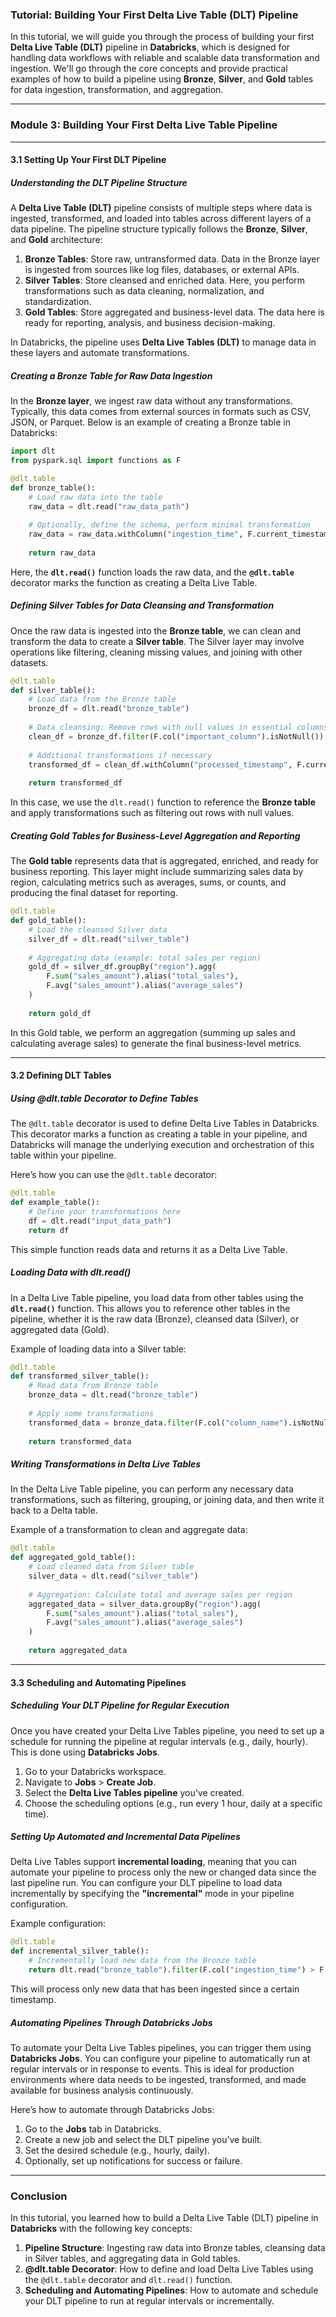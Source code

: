 ### **Tutorial: Building Your First Delta Live Table (DLT) Pipeline**

In this tutorial, we will guide you through the process of building your first **Delta Live Table (DLT)** pipeline in **Databricks**, which is designed for handling data workflows with reliable and scalable data transformation and ingestion. We'll go through the core concepts and provide practical examples of how to build a pipeline using **Bronze**, **Silver**, and **Gold** tables for data ingestion, transformation, and aggregation.

---

### **Module 3: Building Your First Delta Live Table Pipeline**

---

#### **3.1 Setting Up Your First DLT Pipeline**

##### **Understanding the DLT Pipeline Structure**

A **Delta Live Table (DLT)** pipeline consists of multiple steps where data is ingested, transformed, and loaded into tables across different layers of a data pipeline. The pipeline structure typically follows the **Bronze**, **Silver**, and **Gold** architecture:

1. **Bronze Tables**: Store raw, untransformed data. Data in the Bronze layer is ingested from sources like log files, databases, or external APIs.
2. **Silver Tables**: Store cleansed and enriched data. Here, you perform transformations such as data cleaning, normalization, and standardization.
3. **Gold Tables**: Store aggregated and business-level data. The data here is ready for reporting, analysis, and business decision-making.

In Databricks, the pipeline uses **Delta Live Tables (DLT)** to manage data in these layers and automate transformations.

##### **Creating a Bronze Table for Raw Data Ingestion**

In the **Bronze layer**, we ingest raw data without any transformations. Typically, this data comes from external sources in formats such as CSV, JSON, or Parquet. Below is an example of creating a Bronze table in Databricks:

```python
import dlt
from pyspark.sql import functions as F

@dlt.table
def bronze_table():
    # Load raw data into the table
    raw_data = dlt.read("raw_data_path")
    
    # Optionally, define the schema, perform minimal transformation
    raw_data = raw_data.withColumn("ingestion_time", F.current_timestamp())
    
    return raw_data
```

Here, the **`dlt.read()`** function loads the raw data, and the **`@dlt.table`** decorator marks the function as creating a Delta Live Table.

##### **Defining Silver Tables for Data Cleansing and Transformation**

Once the raw data is ingested into the **Bronze table**, we can clean and transform the data to create a **Silver table**. The Silver layer may involve operations like filtering, cleaning missing values, and joining with other datasets.

```python
@dlt.table
def silver_table():
    # Load data from the Bronze table
    bronze_df = dlt.read("bronze_table")
    
    # Data cleansing: Remove rows with null values in essential columns
    clean_df = bronze_df.filter(F.col("important_column").isNotNull())
    
    # Additional transformations if necessary
    transformed_df = clean_df.withColumn("processed_timestamp", F.current_timestamp())
    
    return transformed_df
```

In this case, we use the `dlt.read()` function to reference the **Bronze table** and apply transformations such as filtering out rows with null values.

##### **Creating Gold Tables for Business-Level Aggregation and Reporting**

The **Gold table** represents data that is aggregated, enriched, and ready for business reporting. This layer might include summarizing sales data by region, calculating metrics such as averages, sums, or counts, and producing the final dataset for reporting.

```python
@dlt.table
def gold_table():
    # Load the cleansed Silver data
    silver_df = dlt.read("silver_table")
    
    # Aggregating data (example: total sales per region)
    gold_df = silver_df.groupBy("region").agg(
        F.sum("sales_amount").alias("total_sales"),
        F.avg("sales_amount").alias("average_sales")
    )
    
    return gold_df
```

In this Gold table, we perform an aggregation (summing up sales and calculating average sales) to generate the final business-level metrics.

---

#### **3.2 Defining DLT Tables**

##### **Using @dlt.table Decorator to Define Tables**

The `@dlt.table` decorator is used to define Delta Live Tables in Databricks. This decorator marks a function as creating a table in your pipeline, and Databricks will manage the underlying execution and orchestration of this table within your pipeline.

Here’s how you can use the `@dlt.table` decorator:

```python
@dlt.table
def example_table():
    # Define your transformations here
    df = dlt.read("input_data_path")
    return df
```

This simple function reads data and returns it as a Delta Live Table.

##### **Loading Data with dlt.read()**

In a Delta Live Table pipeline, you load data from other tables using the **`dlt.read()`** function. This allows you to reference other tables in the pipeline, whether it is the raw data (Bronze), cleansed data (Silver), or aggregated data (Gold).

Example of loading data into a Silver table:

```python
@dlt.table
def transformed_silver_table():
    # Read data from Bronze table
    bronze_data = dlt.read("bronze_table")
    
    # Apply some transformations
    transformed_data = bronze_data.filter(F.col("column_name").isNotNull())
    
    return transformed_data
```

##### **Writing Transformations in Delta Live Tables**

In the Delta Live Table pipeline, you can perform any necessary data transformations, such as filtering, grouping, or joining data, and then write it back to a Delta table.

Example of a transformation to clean and aggregate data:

```python
@dlt.table
def aggregated_gold_table():
    # Load cleaned data from Silver table
    silver_data = dlt.read("silver_table")
    
    # Aggregation: Calculate total and average sales per region
    aggregated_data = silver_data.groupBy("region").agg(
        F.sum("sales_amount").alias("total_sales"),
        F.avg("sales_amount").alias("average_sales")
    )
    
    return aggregated_data
```

---

#### **3.3 Scheduling and Automating Pipelines**

##### **Scheduling Your DLT Pipeline for Regular Execution**

Once you have created your Delta Live Tables pipeline, you need to set up a schedule for running the pipeline at regular intervals (e.g., daily, hourly). This is done using **Databricks Jobs**.

1. Go to your Databricks workspace.
2. Navigate to **Jobs** > **Create Job**.
3. Select the **Delta Live Tables pipeline** you’ve created.
4. Choose the scheduling options (e.g., run every 1 hour, daily at a specific time).

##### **Setting Up Automated and Incremental Data Pipelines**

Delta Live Tables support **incremental loading**, meaning that you can automate your pipeline to process only the new or changed data since the last pipeline run. You can configure your DLT pipeline to load data incrementally by specifying the **"incremental"** mode in your pipeline configuration.

Example configuration:

```python
@dlt.table
def incremental_silver_table():
    # Incrementally load new data from the Bronze table
    return dlt.read("bronze_table").filter(F.col("ingestion_time") > F.lit("2025-01-01"))
```

This will process only new data that has been ingested since a certain timestamp.

##### **Automating Pipelines Through Databricks Jobs**

To automate your Delta Live Tables pipelines, you can trigger them using **Databricks Jobs**. You can configure your pipeline to automatically run at regular intervals or in response to events. This is ideal for production environments where data needs to be ingested, transformed, and made available for business analysis continuously.

Here’s how to automate through Databricks Jobs:

1. Go to the **Jobs** tab in Databricks.
2. Create a new job and select the DLT pipeline you’ve built.
3. Set the desired schedule (e.g., hourly, daily).
4. Optionally, set up notifications for success or failure.

---

### **Conclusion**

In this tutorial, you learned how to build a Delta Live Table (DLT) pipeline in **Databricks** with the following key concepts:

1. **Pipeline Structure**: Ingesting raw data into Bronze tables, cleansing data in Silver tables, and aggregating data in Gold tables.
2. **@dlt.table Decorator**: How to define and load Delta Live Tables using the `@dlt.table` decorator and `dlt.read()` function.
3. **Scheduling and Automating Pipelines**: How to automate and schedule your DLT pipeline to run at regular intervals or incrementally.
